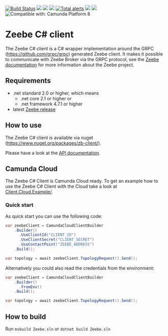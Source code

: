 [![Build Status](https://github.com/camunda-community-hub/zeebe-client-csharp/actions/workflows/aspnetcore.yml/badge.svg)](https://github.com/camunda-community-hub/zeebe-client-csharp/actions/workflows/aspnetcore.yml)
[![](https://img.shields.io/nuget/v/zb-client.svg)](https://www.nuget.org/packages/zb-client/) 
[![](https://img.shields.io/nuget/dt/zb-client)](https://www.nuget.org/stats/packages/zb-client?groupby=Version) 
[![](https://img.shields.io/github/license/zeebe-io/zeebe-client-csharp.svg)](https://www.apache.org/licenses/LICENSE-2.0) 
[![Total alerts](https://img.shields.io/lgtm/alerts/g/zeebe-io/zeebe-client-csharp.svg?logo=lgtm&logoWidth=18)](https://lgtm.com/projects/g/zeebe-io/zb-csharp-client/alerts/)
[![](https://img.shields.io/badge/Community%20Extension-An%20open%20source%20community%20maintained%20project-FF4700)](https://github.com/camunda-community-hub/community)
[![](https://img.shields.io/badge/Lifecycle-Stable-brightgreen)](https://github.com/Camunda-Community-Hub/community/blob/main/extension-lifecycle.md#stable-)
![Compatible with: Camunda Platform 8](https://img.shields.io/badge/Compatible%20with-Camunda%20Platform%208-0072Ce)




# Zeebe C# client

The Zeebe C# client is a C# wrapper implementation around the GRPC (https://github.com/grpc/grpc) generated Zeebe client.
It makes it possible to communicate with Zeebe Broker via the GRPC protocol, see the [Zeebe documentation](https://docs.zeebe.io/)
for more information about the Zeebe project.

## Requirements

 * .net standard 2.0 or higher, which means
   * .net core 2.1 or higher or
   * .net framework 4.7.1 or higher
 * latest [Zeebe release](https://github.com/zeebe-io/zeebe/releases/)

## How to use

The Zeebe C# client is available via nuget (https://www.nuget.org/packages/zb-client/).

Please have a look at the [API documentation](https://camunda-community-hub.github.io/zeebe-client-csharp/).

## Camunda Cloud

The Zeebe C# Client is Camunda Cloud ready.
To get an example how to use the Zeebe C# Client with the Cloud take a look at [Client.Cloud.Example/](Client.Cloud.Example/).

### Quick start
As quick start you can use the following code:

```csharp
var zeebeClient = CamundaCloudClientBuilder
    .Builder()
      .UseClientId("CLIENT_ID")
      .UseClientSecret("CLIENT_SECRET")
      .UseContactPoint("ZEEBE_ADDRESS")
    .Build();

var topology = await zeebeClient.TopologyRequest().Send();
```

Alternatively you could also read the credentials from the environment:

```csharp
var zeebeClient = CamundaCloudClientBuilder
    .Builder()
      .FromEnv()
    .Build();

var topology = await zeebeClient.TopologyRequest().Send();
```

## How to build

Run `msbuild Zeebe.sln` or `dotnet build Zeebe.sln`

